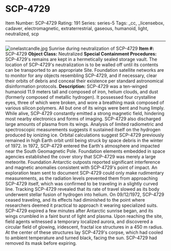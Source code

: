# SCP-4729
Item Number: SCP-4729
Rating: 191
Series: series-5
Tags: _cc, _licensebox, cadaver, electromagnetic, extraterrestrial, gaseous, humanoid, light, neutralized, scp

---

![onelastcandle.jpg](https://scp-wiki.wdfiles.com/local--files/scp-4729/onelastcandle.jpg)
Sunrise during neutralization of SCP-4729
**Item #:** SCP-4729
**Object Class:** Neutralized
**Special Containment Procedures:** SCP-4729's remains are kept in a hermetically sealed storage vault. The location of SCP-4729's neutralization is to be walled off until its contents can be transported to an appropriate Site.
Foundation satellite networks are to monitor for any objects resembling SCP-4729, and if necessary, clear their orbits of debris and conceal their existence per standard astronomical disinformation protocols.
**Description:** SCP-4729 was a ten-winged humanoid 11.9 meters tall and composed of iron, helium clouds, and dust (formerly composed of metallic hydrogen). It possessed four crystalline eyes, three of which were broken, and wore a breathing mask composed of various silicon polymers. All but one of its wings were bent and hung limply.
While alive, SCP-4729 constantly emitted a strong magnetic field, hindering most nearby electronics and forms of imaging. SCP-4729 also discharged large amounts of plasma from its wings. Analysis of limited radiometric and spectroscopic measurements suggests it sustained itself on the hydrogen produced by ionizing ice.
Orbital calculations suggest SCP-4729 previously remained in high Earth orbit until being struck by space debris in the winter of 1972. In 1972, SCP-4729 entered the Earth's atmosphere and impacted near the South Geomagnetic Pole. Foundation elements embedded in space agencies established the cover story that SCP-4729 was merely a large meteorite. Foundation Antarctic outposts reported significant interference and magnetic anomalies consistent with SCP-4729's point of impact.
An exploration team sent to document SCP-4729 could only make rudimentary measurements, as the radiation levels prevented them from approaching SCP-4729 itself, which was confirmed to be traveling in a slightly curved line.
Tracking SCP-4729 revealed that its rate of travel slowed as its body underwent stellar fusion of hydrogen into helium.
On 09/12/1972, SCP-4729 ceased traveling, and its effects had diminished to the point where researchers deemed it practical to approach it wearing specialized suits. SCP-4729 expired a few minutes after Antarctic sunrise began, and its wings crumbled in a faint burst of light and plasma.
Upon reaching the site, field agents witnessed a temporary localized aurora, and discovered a circular field of glowing, iridescent, fractal ice structures in a 450 m radius. At the center of these structures lay SCP-4729's corpse, which had cooled to ambient temperature and turned black, facing the sun. SCP-4729 had removed its mask before expiring.